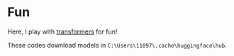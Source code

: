 # Fun

Here, I play with [transformers](https://huggingface.co/docs/transformers/index) for fun!

These codes download models in `C:\Users\11097\.cache\huggingface\hub`.
